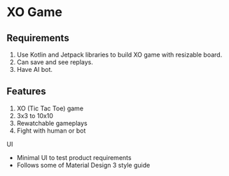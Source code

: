 # XO Game

## Requirements
1. Use Kotlin and Jetpack libraries to build XO game with resizable board.
2. Can save and see replays.
3. Have AI bot.

## Features
1. XO (Tic Tac Toe) game
2. 3x3 to 10x10
3. Rewatchable gameplays
4. Fight with human or bot

UI
- Minimal UI to test product requirements
- Follows some of Material Design 3 style guide
